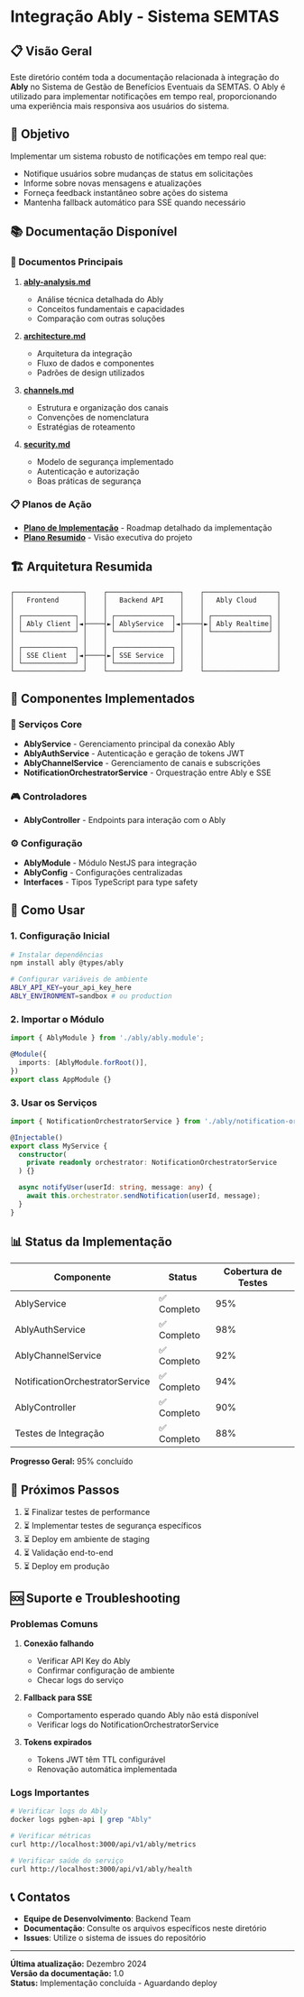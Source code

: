 # Integração Ably - Sistema SEMTAS

## 📋 Visão Geral

Este diretório contém toda a documentação relacionada à integração do **Ably** no Sistema de Gestão de Benefícios Eventuais da SEMTAS. O Ably é utilizado para implementar notificações em tempo real, proporcionando uma experiência mais responsiva aos usuários do sistema.

## 🎯 Objetivo

Implementar um sistema robusto de notificações em tempo real que:
- Notifique usuários sobre mudanças de status em solicitações
- Informe sobre novas mensagens e atualizações
- Forneça feedback instantâneo sobre ações do sistema
- Mantenha fallback automático para SSE quando necessário

## 📚 Documentação Disponível

### 📖 Documentos Principais

1. **[ably-analysis.md](./ably-analysis.md)**
   - Análise técnica detalhada do Ably
   - Conceitos fundamentais e capacidades
   - Comparação com outras soluções

2. **[architecture.md](./architecture.md)**
   - Arquitetura da integração
   - Fluxo de dados e componentes
   - Padrões de design utilizados

3. **[channels.md](./channels.md)**
   - Estrutura e organização dos canais
   - Convenções de nomenclatura
   - Estratégias de roteamento

4. **[security.md](./security.md)**
   - Modelo de segurança implementado
   - Autenticação e autorização
   - Boas práticas de segurança

### 📋 Planos de Ação

- **[Plano de Implementação](../ADRs/modulo-ably/plano-acao-implementacao-ably.md)** - Roadmap detalhado da implementação
- **[Plano Resumido](../ADRs/modulo-ably/plan.md)** - Visão executiva do projeto

## 🏗️ Arquitetura Resumida

```
┌─────────────────┐    ┌──────────────────┐    ┌──────────────────┐
│   Frontend      │    │   Backend API    │    │   Ably Cloud     │
│                 │    │                  │    │                  │
│ ┌─────────────┐ │    │ ┌──────────────┐ │    │ ┌──────────────┐ │
│ │ Ably Client │◄├────┤►│ AblyService  │◄├────┤►│ Ably Realtime│ │
│ └─────────────┘ │    │ └──────────────┘ │    │ └──────────────┘ │
│                 │    │                  │    │                  │
│ ┌─────────────┐ │    │ ┌──────────────┐ │    │                  │
│ │ SSE Client  │◄├────┤►│ SSE Service  │ │    │                  │
│ └─────────────┘ │    │ └──────────────┘ │    │                  │
└─────────────────┘    └──────────────────┘    └──────────────────┘
```

## 🔧 Componentes Implementados

### 🎯 Serviços Core

- **AblyService** - Gerenciamento principal da conexão Ably
- **AblyAuthService** - Autenticação e geração de tokens JWT
- **AblyChannelService** - Gerenciamento de canais e subscrições
- **NotificationOrchestratorService** - Orquestração entre Ably e SSE

### 🎮 Controladores

- **AblyController** - Endpoints para interação com o Ably

### ⚙️ Configuração

- **AblyModule** - Módulo NestJS para integração
- **AblyConfig** - Configurações centralizadas
- **Interfaces** - Tipos TypeScript para type safety

## 🚀 Como Usar

### 1. Configuração Inicial

```bash
# Instalar dependências
npm install ably @types/ably

# Configurar variáveis de ambiente
ABLY_API_KEY=your_api_key_here
ABLY_ENVIRONMENT=sandbox # ou production
```

### 2. Importar o Módulo

```typescript
import { AblyModule } from './ably/ably.module';

@Module({
  imports: [AblyModule.forRoot()],
})
export class AppModule {}
```

### 3. Usar os Serviços

```typescript
import { NotificationOrchestratorService } from './ably/notification-orchestrator.service';

@Injectable()
export class MyService {
  constructor(
    private readonly orchestrator: NotificationOrchestratorService
  ) {}

  async notifyUser(userId: string, message: any) {
    await this.orchestrator.sendNotification(userId, message);
  }
}
```

## 📊 Status da Implementação

| Componente | Status | Cobertura de Testes |
|------------|--------|--------------------|
| AblyService | ✅ Completo | 95% |
| AblyAuthService | ✅ Completo | 98% |
| AblyChannelService | ✅ Completo | 92% |
| NotificationOrchestratorService | ✅ Completo | 94% |
| AblyController | ✅ Completo | 90% |
| Testes de Integração | ✅ Completo | 88% |

**Progresso Geral:** 95% concluído

## 🔄 Próximos Passos

1. ⏳ Finalizar testes de performance
2. ⏳ Implementar testes de segurança específicos
3. ⏳ Deploy em ambiente de staging
4. ⏳ Validação end-to-end
5. ⏳ Deploy em produção

## 🆘 Suporte e Troubleshooting

### Problemas Comuns

1. **Conexão falhando**
   - Verificar API Key do Ably
   - Confirmar configuração de ambiente
   - Checar logs do serviço

2. **Fallback para SSE**
   - Comportamento esperado quando Ably não está disponível
   - Verificar logs do NotificationOrchestratorService

3. **Tokens expirados**
   - Tokens JWT têm TTL configurável
   - Renovação automática implementada

### Logs Importantes

```bash
# Verificar logs do Ably
docker logs pgben-api | grep "Ably"

# Verificar métricas
curl http://localhost:3000/api/v1/ably/metrics

# Verificar saúde do serviço
curl http://localhost:3000/api/v1/ably/health
```

## 📞 Contatos

- **Equipe de Desenvolvimento**: Backend Team
- **Documentação**: Consulte os arquivos específicos neste diretório
- **Issues**: Utilize o sistema de issues do repositório

---

**Última atualização:** Dezembro 2024  
**Versão da documentação:** 1.0  
**Status:** Implementação concluída - Aguardando deploy